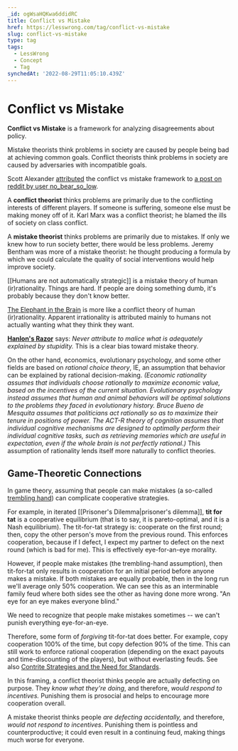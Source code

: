 ```yaml
---
_id: ogWsaHQKwa6ddidRC
title: Conflict vs Mistake
href: https://lesswrong.com/tag/conflict-vs-mistake
slug: conflict-vs-mistake
type: tag
tags:
  - LessWrong
  - Concept
  - Tag
synchedAt: '2022-08-29T11:05:10.439Z'
---
```

# Conflict vs Mistake

**Conflict vs Mistake** is a framework for analyzing disagreements about policy.

Mistake theorists think problems in society are caused by people being bad at achieving common goals. Conflict theorists think problems in society are caused by adversaries with incompatible goals.

Scott Alexander [attributed](https://slatestarcodex.com/2018/01/24/conflict-vs-mistake/) the conflict vs mistake framework to [a post on reddit by user no\_bear\_so_low](https://www.reddit.com/r/slatestarcodex/comments/74vpwm/socialism_communism_and_marxism_pt_1_on_trust_and/).

A **conflict theorist** thinks problems are primarily due to the conflicting interests of different players. If someone is suffering, someone else must be making money off of it. Karl Marx was a conflict theorist; he blamed the ills of society on class conflict.

A **mistake theorist** thinks problems are primarily due to mistakes. If only we knew how to run society better, there would be less problems. Jeremy Bentham was more of a mistake theorist: he thought producing a formula by which we could calculate the quality of social interventions would help improve society.

[[Humans are not automatically strategic]] is a mistake theory of human (ir)rationality. Things are hard. If people are doing something dumb, it's probably because they don't know better.

[The Elephant in the Brain](https://www.lesswrong.com/posts/BgBrXpByCSmCLjpwr/book-review-the-elephant-in-the-brain) is more like a conflict theory of human (ir)rationality. Apparent irrationality is attributed mainly to humans not actually wanting what they think they want.

**[Hanlon's Razor](https://en.m.wikipedia.org/wiki/Hanlon%27s_razor)** says: _Never attribute to malice what is adequately explained by stupidity._ This is a clear bias toward mistake theory.

On the other hand, economics, evolutionary psychology, and some other fields are based on _rational choice theory_, IE, an assumption that behavior can be explained by rational decision-making. _(Economic rationality assumes that individuals choose rationally to maximize economic value, based on the incentives of the current situation. Evolutionary psychology instead assumes that human and animal behaviors will be optimal solutions to the problems they faced in evolutionary history. Bruce Bueno de Mesquita assumes that politicians act rationally so as to maximize their tenure in positions of power. The ACT-R theory of cognition assumes that individual cognitive mechanisms are designed to optimally perform their individual cognitive tasks, such as retrieving memories which are useful in expectation, even if the whole brain is not perfectly rational.)_ This assumption of rationality lends itself more naturally to conflict theories.

## Game-Theoretic Connections

In game theory, assuming that people can make mistakes (a so-called [trembling hand](https://en.m.wikipedia.org/wiki/Trembling_hand_perfect_equilibrium)) can complicate cooperative strategies.

For example, in iterated [[Prisoner's Dilemma|prisoner's dilemma]], **tit for tat** is a cooperative equilibrium (that is to say, it is pareto-optimal, and it is a Nash equilibrium). The tit-for-tat strategy is: cooperate on the first round; then, copy the other person's move from the previous round. This enforces cooperation, because if I defect, I expect my partner to defect on the next round (which is bad for me). This is effectively eye-for-an-eye morality.

However, if people make mistakes (the trembling-hand assumption), then tit-for-tat only results in cooperation for an initial period before anyone makes a mistake. If both mistakes are equally probable, then in the long run we'll average only 50% cooperation. We can see this as an interminable family feud where both sides see the other as having done more wrong. "An eye for an eye makes everyone blind."

We need to recognize that people make mistakes sometimes -- we can't punish everything eye-for-an-eye.

Therefore, some form of _forgiving_ tit-for-tat does better. For example, copy cooperation 100% of the time, but copy defection 90% of the time. This can still work to enforce rational cooperation (depending on the exact payouts and time-discounting of the players), but without everlasting feuds. See also [Contrite Strategies and the Need for Standards](https://www.lesswrong.com/posts/2meuc3kPRkBcRpj3R/contrite-strategies-and-the-need-for-standards).

In this framing, a conflict theorist thinks people are actually defecting on purpose. They _know what they're doing_, and therefore, _would respond to incentives._ Punishing them is prosocial and helps to encourage more cooperation overall.

A mistake theorist thinks people _are defecting accidentally,_ and therefore, _would not respond to incentives_. Punishing them is pointless and counterproductive; it could even result in a continuing feud, making things much worse for everyone.